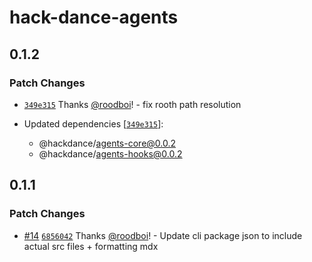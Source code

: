 # hack-dance-agents

## 0.1.2

### Patch Changes

- [`349e315`](https://github.com/hack-dance/agents/commit/349e315ecb104423cf20eccbd3c4b64b60c732f0) Thanks [@roodboi](https://github.com/roodboi)! - fix rooth path resolution

- Updated dependencies [[`349e315`](https://github.com/hack-dance/agents/commit/349e315ecb104423cf20eccbd3c4b64b60c732f0)]:
  - @hackdance/agents-core@0.0.2
  - @hackdance/agents-hooks@0.0.2

## 0.1.1

### Patch Changes

- [#14](https://github.com/hack-dance/agents/pull/14) [`6856042`](https://github.com/hack-dance/agents/commit/68560424c87b21e7fa23c9669ae2076e5f3a77be) Thanks [@roodboi](https://github.com/roodboi)! - Update cli package json to include actual src files + formatting mdx

